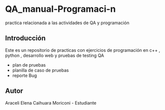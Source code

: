 # QA_manual-Programaci-n
practica relacionada a las actividades de QA y programación 



## Introducción
Este es un repositorio de practicas con ejercicios de programación en c++ , python , desarrollo web y pruebas de testing QA

- plan de pruebas
- planilla de caso de pruebas 
- reporte Bug

## Autor
Araceli Elena Caihuara Moriconi - Estudiante
